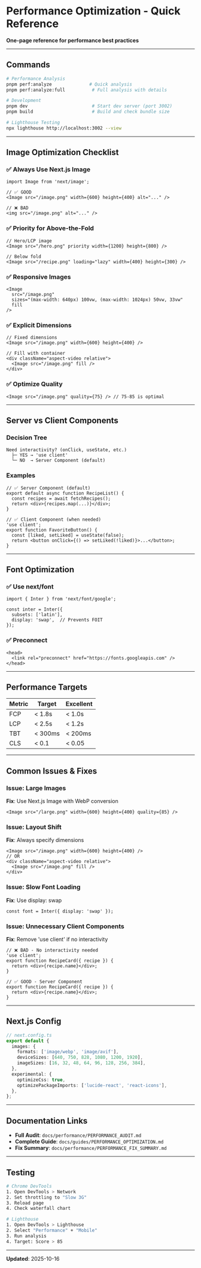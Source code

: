 # Performance Optimization - Quick Reference

**One-page reference for performance best practices**

---

## Commands

```bash
# Performance Analysis
pnpm perf:analyze              # Quick analysis
pnpm perf:analyze:full          # Full analysis with details

# Development
pnpm dev                        # Start dev server (port 3002)
pnpm build                      # Build and check bundle size

# Lighthouse Testing
npx lighthouse http://localhost:3002 --view
```

---

## Image Optimization Checklist

### ✅ Always Use Next.js Image
```tsx
import Image from 'next/image';

// ✅ GOOD
<Image src="/image.png" width={600} height={400} alt="..." />

// ❌ BAD
<img src="/image.png" alt="..." />
```

### ✅ Priority for Above-the-Fold
```tsx
// Hero/LCP image
<Image src="/hero.png" priority width={1200} height={800} />

// Below fold
<Image src="/recipe.png" loading="lazy" width={400} height={300} />
```

### ✅ Responsive Images
```tsx
<Image
  src="/image.png"
  sizes="(max-width: 640px) 100vw, (max-width: 1024px) 50vw, 33vw"
  fill
/>
```

### ✅ Explicit Dimensions
```tsx
// Fixed dimensions
<Image src="/image.png" width={600} height={400} />

// Fill with container
<div className="aspect-video relative">
  <Image src="/image.png" fill />
</div>
```

### ✅ Optimize Quality
```tsx
<Image src="/image.png" quality={75} /> // 75-85 is optimal
```

---

## Server vs Client Components

### Decision Tree
```
Need interactivity? (onClick, useState, etc.)
  ├─ YES → 'use client'
  └─ NO  → Server Component (default)
```

### Examples

```tsx
// ✅ Server Component (default)
export default async function RecipeList() {
  const recipes = await fetchRecipes();
  return <div>{recipes.map(...)}</div>;
}

// ✅ Client Component (when needed)
'use client';
export function FavoriteButton() {
  const [liked, setLiked] = useState(false);
  return <button onClick={() => setLiked(!liked)}>...</button>;
}
```

---

## Font Optimization

### ✅ Use next/font
```tsx
import { Inter } from 'next/font/google';

const inter = Inter({
  subsets: ['latin'],
  display: 'swap',  // Prevents FOIT
});
```

### ✅ Preconnect
```tsx
<head>
  <link rel="preconnect" href="https://fonts.googleapis.com" />
</head>
```

---

## Performance Targets

| Metric | Target | Excellent |
|--------|--------|-----------|
| FCP    | < 1.8s | < 1.0s    |
| LCP    | < 2.5s | < 1.2s    |
| TBT    | < 300ms| < 200ms   |
| CLS    | < 0.1  | < 0.05    |

---

## Common Issues & Fixes

### Issue: Large Images
**Fix**: Use Next.js Image with WebP conversion
```tsx
<Image src="/large.png" width={600} height={400} quality={85} />
```

### Issue: Layout Shift
**Fix**: Always specify dimensions
```tsx
<Image src="/image.png" width={600} height={400} />
// OR
<div className="aspect-video relative">
  <Image src="/image.png" fill />
</div>
```

### Issue: Slow Font Loading
**Fix**: Use display: swap
```tsx
const font = Inter({ display: 'swap' });
```

### Issue: Unnecessary Client Components
**Fix**: Remove 'use client' if no interactivity
```tsx
// ❌ BAD - No interactivity needed
'use client';
export function RecipeCard({ recipe }) {
  return <div>{recipe.name}</div>;
}

// ✅ GOOD - Server Component
export function RecipeCard({ recipe }) {
  return <div>{recipe.name}</div>;
}
```

---

## Next.js Config

```typescript
// next.config.ts
export default {
  images: {
    formats: ['image/webp', 'image/avif'],
    deviceSizes: [640, 750, 828, 1080, 1200, 1920],
    imageSizes: [16, 32, 48, 64, 96, 128, 256, 384],
  },
  experimental: {
    optimizeCss: true,
    optimizePackageImports: ['lucide-react', 'react-icons'],
  },
};
```

---

## Documentation Links

- **Full Audit**: `docs/performance/PERFORMANCE_AUDIT.md`
- **Complete Guide**: `docs/guides/PERFORMANCE_OPTIMIZATION.md`
- **Fix Summary**: `docs/performance/PERFORMANCE_FIX_SUMMARY.md`

---

## Testing

```bash
# Chrome DevTools
1. Open DevTools > Network
2. Set throttling to "Slow 3G"
3. Reload page
4. Check waterfall chart

# Lighthouse
1. Open DevTools > Lighthouse
2. Select "Performance" + "Mobile"
3. Run analysis
4. Target: Score > 85
```

---

**Updated**: 2025-10-16
